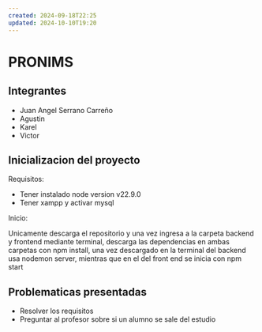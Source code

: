 ```yaml
---
created: 2024-09-18T22:25
updated: 2024-10-10T19:20
---
```

# PRONIMS

## Integrantes

- Juan Angel Serrano Carreño
- Agustin
- Karel
- Victor

## Inicializacion del proyecto

Requisitos: 

- Tener instalado node version v22.9.0
- Tener xampp y activar mysql

Inicio:

Unicamente descarga el repositorio y una vez ingresa a la carpeta backend y frontend mediante terminal, descarga las dependencias en ambas carpetas con npm install, una vez descargado en la terminal del backend usa nodemon server, mientras que en el del front end se inicia con npm start

## Problematicas presentadas

- Resolver los requisitos
- Preguntar al profesor sobre si un alumno se sale del estudio
